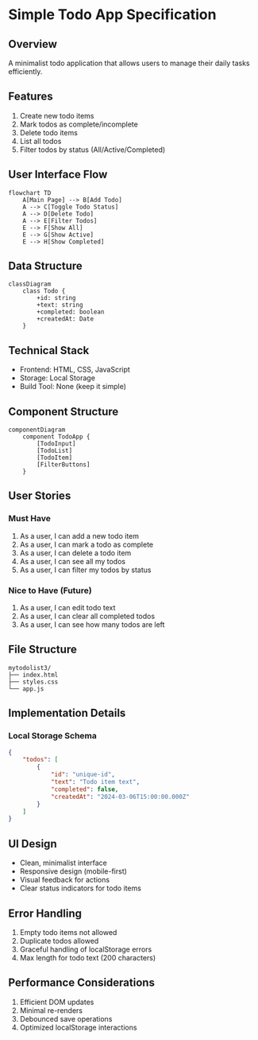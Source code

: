 # Simple Todo App Specification

## Overview
A minimalist todo application that allows users to manage their daily tasks efficiently.

## Features
1. Create new todo items
2. Mark todos as complete/incomplete
3. Delete todo items
4. List all todos
5. Filter todos by status (All/Active/Completed)

## User Interface Flow

```mermaid
flowchart TD
    A[Main Page] --> B[Add Todo]
    A --> C[Toggle Todo Status]
    A --> D[Delete Todo]
    A --> E[Filter Todos]
    E --> F[Show All]
    E --> G[Show Active]
    E --> H[Show Completed]
```

## Data Structure

```mermaid
classDiagram
    class Todo {
        +id: string
        +text: string
        +completed: boolean
        +createdAt: Date
    }
```

## Technical Stack
- Frontend: HTML, CSS, JavaScript
- Storage: Local Storage
- Build Tool: None (keep it simple)

## Component Structure

```mermaid
componentDiagram
    component TodoApp {
        [TodoInput]
        [TodoList]
        [TodoItem]
        [FilterButtons]
    }
```

## User Stories

### Must Have
1. As a user, I can add a new todo item
2. As a user, I can mark a todo as complete
3. As a user, I can delete a todo item
4. As a user, I can see all my todos
5. As a user, I can filter my todos by status

### Nice to Have (Future)
1. As a user, I can edit todo text
2. As a user, I can clear all completed todos
3. As a user, I can see how many todos are left

## File Structure
```
mytodolist3/
├── index.html
├── styles.css
└── app.js
```

## Implementation Details

### Local Storage Schema
```json
{
    "todos": [
        {
            "id": "unique-id",
            "text": "Todo item text",
            "completed": false,
            "createdAt": "2024-03-06T15:00:00.000Z"
        }
    ]
}
```

## UI Design
- Clean, minimalist interface
- Responsive design (mobile-first)
- Visual feedback for actions
- Clear status indicators for todo items

## Error Handling
1. Empty todo items not allowed
2. Duplicate todos allowed
3. Graceful handling of localStorage errors
4. Max length for todo text (200 characters)

## Performance Considerations
1. Efficient DOM updates
2. Minimal re-renders
3. Debounced save operations
4. Optimized localStorage interactions